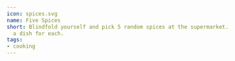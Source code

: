 ```yaml
---
icon: spices.svg
name: Five Spices
short: Blindfold yourself and pick 5 random spices at the supermarket. Figure out
  a dish for each.
tags:
- cooking
---
```

